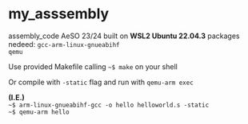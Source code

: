 # my_asssembly
assembly_code AeSO 23/24
built on **WSL2 Ubuntu 22.04.3**
packages nedeed:
  `gcc-arm-linux-gnueabihf`  
  `qemu`  

Use provided Makefile calling `~$ make` on your shell  

Or compile with `-static` flag and run with  `qemu-arm exec`  

**(I.E.)**  
`~$ arm-linux-gnueabihf-gcc -o hello helloworld.s -static`  
`~$ qemu-arm hello`  



  
